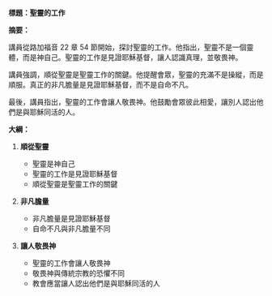 **標題：聖靈的工作**

**摘要：**

講員從路加福音 22 章 54 節開始，探討聖靈的工作。他指出，聖靈不是一個靈體，而是神自己。聖靈的工作是見證耶穌基督，讓人認識真理，並敬畏神。

講員強調，順從聖靈是聖靈工作的關鍵。他提醒會眾，聖靈的充滿不是操縱，而是順服。真正的非凡膽量是見證耶穌基督，而不是自命不凡。

最後，講員指出，聖靈的工作會讓人敬畏神。他鼓勵會眾彼此相愛，讓別人認出他們是與耶穌同活的人。

**大綱：**

1. **順從聖靈**
    - 聖靈是神自己
    - 聖靈的工作是見證耶穌基督
    - 順從聖靈是聖靈工作的關鍵

2. **非凡膽量**
    - 非凡膽量是見證耶穌基督
    - 自命不凡與非凡膽量不同

3. **讓人敬畏神**
    - 聖靈的工作會讓人敬畏神
    - 敬畏神與傳統宗教的恐懼不同
    - 教會應當讓人認出他們是與耶穌同活的人